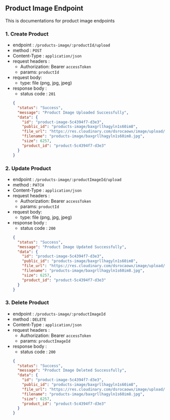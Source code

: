 ## Product Image Endpoint

This is documentations for product image endpoints

### 1. Create Product

- endpoint : `/products-image/:productId/upload`
- method : `POST`
- Content-Type : `application/json`
- request headers :
  - Authorization: Bearer `accessToken`
  - params: `productId`
- request body:
  - type: file (png, jpg, jpeg)
- response body :
  - status code : `201`
  ```json
  {
    "status": "Success",
    "message": "Product Image Uploaded Successfully",
    "data": {
      "id": "product-image-5c4394f7-d3e3",
      "public_id": "products-image/baxgrllhagyln1s60im8",
      "file_url": "https://res.cloudinary.com/dsrocaowx/image/upload/v1733046217/products-image/baxgrllhagyln1s60im8.jpg",
      "filename": "products-image/baxgrllhagyln1s60im8.jpg",
      "size": 6257,
      "product_id": "product-5c4394f7-d3e3"
    }
  }
  ```

### 2. Update Product

- endpoint : `/products-image/:productImageId/upload`
- method : `PATCH`
- Content-Type : `application/json`
- request headers :
  - Authorization: Bearer `accessToken`
  - params: `productId`
- request body:
  - type: file (png, jpg, jpeg)
- response body :
  - status code : `200`
  ```json
  {
    "status": "Success",
    "message": "Product Image Updated Successfully",
    "data": {
      "id": "product-image-5c4394f7-d3e3",
      "public_id": "products-image/baxgrllhagyln1s60im8",
      "file_url": "https://res.cloudinary.com/dsrocaowx/image/upload/v1733046217/products-image/baxgrllhagyln1s60im8.jpg",
      "filename": "products-image/baxgrllhagyln1s60im8.jpg",
      "size": 6257,
      "product_id": "product-5c4394f7-d3e3"
    }
  }
  ```

### 3. Delete Product

- endpoint : `/products-image/:productImageId`
- method : `DELETE`
- Content-Type : `application/json`
- request headers :
  - Authorization: Bearer `accessToken`
  - params: `productImageId`
- response body :
  - status code : `200`
  ```json
  {
    "status": "Success",
    "message": "Product Image Deleted Successfully",
    "data": {
      "id": "product-image-5c4394f7-d3e3",
      "public_id": "products-image/baxgrllhagyln1s60im8",
      "file_url": "https://res.cloudinary.com/dsrocaowx/image/upload/v1733046217/products-image/baxgrllhagyln1s60im8.jpg",
      "filename": "products-image/baxgrllhagyln1s60im8.jpg",
      "size": 6257,
      "product_id": "product-5c4394f7-d3e3"
    }
  }
  ```
